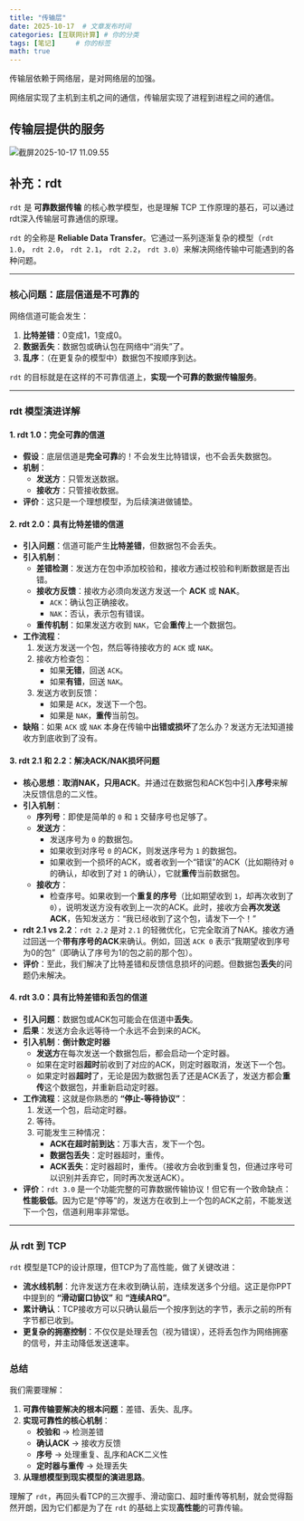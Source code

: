 ```yaml
---
title: "传输层"
date: 2025-10-17  # 文章发布时间
categories: [互联网计算] # 你的分类
tags: [笔记]     # 你的标签
math: true
---
```


传输层依赖于网络层，是对网络层的加强。

网络层实现了主机到主机之间的通信，传输层实现了进程到进程之间的通信。

## 传输层提供的服务

![截屏2025-10-17 11.09.55](https://cdn.jsdelivr.net/gh/HEYWEEN/images@main/images%E6%88%AA%E5%B1%8F2025-10-17%2011.09.55.png)

## 补充：rdt

`rdt` 是 **可靠数据传输** 的核心教学模型，也是理解 TCP 工作原理的基石，可以通过rdt深入传输层可靠通信的原理。

`rdt` 的全称是 **Reliable Data Transfer**。它通过一系列逐渐复杂的模型（`rdt 1.0`， `rdt 2.0`， `rdt 2.1`， `rdt 2.2`， `rdt 3.0`）来解决网络传输中可能遇到的各种问题。

---

### 核心问题：底层信道是不可靠的

网络信道可能会发生：
1.  **比特差错**：0变成1，1变成0。
2.  **数据丢失**：数据包或确认包在网络中“消失”了。
3.  **乱序**：（在更复杂的模型中）数据包不按顺序到达。

`rdt` 的目标就是在这样的不可靠信道上，**实现一个可靠的数据传输服务**。

---

### rdt 模型演进详解

#### 1. rdt 1.0：完全可靠的信道
*   **假设**：底层信道是**完全可靠**的！不会发生比特错误，也不会丢失数据包。
*   **机制**：
    *   **发送方**：只管发送数据。
    *   **接收方**：只管接收数据。
*   **评价**：这只是一个理想模型，为后续演进做铺垫。

#### 2. rdt 2.0：具有比特差错的信道
*   **引入问题**：信道可能产生**比特差错**，但数据包不会丢失。
*   **引入机制**：
    *   **差错检测**：发送方在包中添加校验和，接收方通过校验和判断数据是否出错。
    *   **接收方反馈**：接收方必须向发送方发送一个 **ACK** 或 **NAK**。
        *   `ACK`：确认包正确接收。
        *   `NAK`：否认，表示包有错误。
    *   **重传机制**：如果发送方收到 `NAK`，它会**重传**上一个数据包。
*   **工作流程**：
    1.  发送方发送一个包，然后等待接收方的 `ACK` 或 `NAK`。
    2.  接收方检查包：
        *   如果**无错**，回送 `ACK`。
        *   如果**有错**，回送 `NAK`。
    3.  发送方收到反馈：
        *   如果是 `ACK`，发送下一个包。
        *   如果是 `NAK`，**重传**当前包。
*   **缺陷**：如果 `ACK` 或 `NAK` 本身在传输中**出错或损坏**了怎么办？发送方无法知道接收方到底收到了没有。

#### 3. rdt 2.1 和 2.2：解决ACK/NAK损坏问题
*   **核心思想**：**取消NAK，只用ACK**。并通过在数据包和ACK包中引入**序号**来解决反馈信息的二义性。
*   **引入机制**：
    *   **序列号**：即使是简单的 `0` 和 `1` 交替序号也足够了。
    *   **发送方**：
        *   发送序号为 `0` 的数据包。
        *   如果收到对序号 `0` 的ACK，则发送序号为 `1` 的数据包。
        *   如果收到一个损坏的ACK，或者收到一个“错误”的ACK（比如期待对 `0` 的确认，却收到了对 `1` 的确认），它就**重传**当前数据包。
    *   **接收方**：
        *   检查序号。如果收到一个**重复的序号**（比如期望收到 `1`，却再次收到了 `0`），说明发送方没有收到上一次的ACK。此时，接收方会**再次发送ACK**，告知发送方：“我已经收到了这个包，请发下一个！”
*   **rdt 2.1 vs 2.2**：`rdt 2.2` 是对 `2.1` 的轻微优化，它完全取消了NAK。接收方通过回送一个**带有序号的ACK**来确认。例如，回送 `ACK 0` 表示“我期望收到序号为0的包”（即确认了序号为1的包之前的那个包）。
*   **评价**：至此，我们解决了比特差错和反馈信息损坏的问题。但数据包**丢失**的问题仍未解决。

#### 4. rdt 3.0：具有比特差错和丢包的信道
*   **引入问题**：数据包或ACK包可能会在信道中**丢失**。
*   **后果**：发送方会永远等待一个永远不会到来的ACK。
*   **引入机制**：**倒计数定时器**
    *   **发送方**在每次发送一个数据包后，都会启动一个定时器。
    *   如果在定时器**超时**前收到了对应的ACK，则定时器取消，发送下一个包。
    *   如果定时器**超时**了，无论是因为数据包丢了还是ACK丢了，发送方都会**重传**这个数据包，并重新启动定时器。
*   **工作流程**：这就是你熟悉的 **“停止-等待协议”**：
    1.  发送一个包，启动定时器。
    2.  等待。
    3.  可能发生三种情况：
        *   **ACK在超时前到达**：万事大吉，发下一个包。
        *   **数据包丢失**：定时器超时，重传。
        *   **ACK丢失**：定时器超时，重传。（接收方会收到重复包，但通过序号可以识别并丢弃它，同时再次发送ACK）。
*   **评价**：`rdt 3.0` 是一个功能完整的可靠数据传输协议！但它有一个致命缺点：**性能极低**。因为它是“停等”的，发送方在收到上一个包的ACK之前，不能发送下一个包，信道利用率非常低。

---

### 从 rdt 到 TCP

`rdt` 模型是TCP的设计原理，但TCP为了高性能，做了关键改进：

*   **流水线机制**：允许发送方在未收到确认前，连续发送多个分组。这正是你PPT中提到的 **“滑动窗口协议”** 和 **“连续ARQ”**。
*   **累计确认**：TCP接收方可以只确认最后一个按序到达的字节，表示之前的所有字节都已收到。
*   **更复杂的拥塞控制**：不仅仅是处理丢包（视为错误），还将丢包作为网络拥塞的信号，并主动降低发送速率。

### 总结

我们需要理解：

1.  **可靠传输要解决的根本问题**：差错、丢失、乱序。
2.  **实现可靠性的核心机制**：
    *   **校验和** -> 检测差错
    *   **确认ACK** -> 接收方反馈
    *   **序号** -> 处理重复、乱序和ACK二义性
    *   **定时器与重传** -> 处理丢失
3.  **从理想模型到现实模型的演进思路**。

理解了 `rdt`，再回头看TCP的三次握手、滑动窗口、超时重传等机制，就会觉得豁然开朗，因为它们都是为了在 `rdt` 的基础上实现**高性能**的可靠传输。